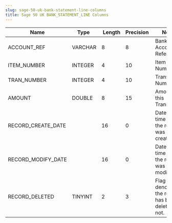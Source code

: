 ```yaml
---
slug: sage-50-uk-bank-statement-line-columns
title: Sage 50 UK BANK_STATEMENT_LINE Columns
---
```

| Name | Type  |  Length | Precision  |  Notes  | Example |
| --- | --- | --- | --- | --- | --- |
| ACCOUNT_REF | VARCHAR | 8 | 8 | Bank Account Reference |  |
| ITEM_NUMBER | INTEGER | 4 | 10 | Item Number |  |
| TRAN_NUMBER | INTEGER | 4 | 10 | Transaction Number |  |
| AMOUNT | DOUBLE | 8 | 15 | Amount for this Transaction |  |
| RECORD_CREATE_DATE |  | 16 | 0 | Date and time when the record was created. |  |
| RECORD_MODIFY_DATE |  | 16 | 0 | Date and time when the record was modified. |  |
| RECORD_DELETED | TINYINT | 2 | 3 | Flag denoting if the record has been deleted or not. |  |
